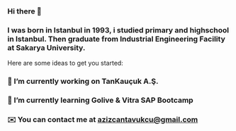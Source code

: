 ### Hi there 👋

### I was born in Istanbul in 1993, i studied primary and highschool in Istanbul. Then graduate from Industrial Engineering Facility at Sakarya University.

Here are some ideas to get you started:

### 🔭 I’m currently working on TanKauçuk A.Ş.
### 🌱 I’m currently learning Golive & Vitra SAP Bootcamp
### ✉️  You can contact me at azizcantavukcu@gmail.com
